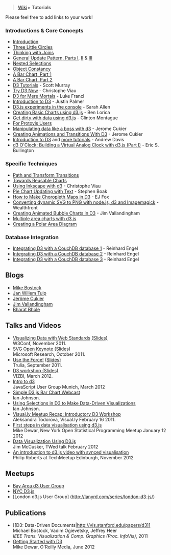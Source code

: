 > [Wiki](Home) ▸ **Tutorials**

Please feel free to add links to your work!

### Introductions & Core Concepts

* [Introduction](http://mbostock.github.com/d3/)
* [Three Little Circles](http://mbostock.github.com/d3/tutorial/circle.html)
* [Thinking with Joins](http://bost.ocks.org/mike/join/)
* [General Update Pattern, Parts I](http://bl.ocks.org/3808218), [II](http://bl.ocks.org/3808221) & [III](http://bl.ocks.org/3808234)
* [Nested Selections](http://bost.ocks.org/mike/nest/)
* [Object Constancy](http://bost.ocks.org/mike/constancy/)
* [A Bar Chart, Part 1](http://mbostock.github.com/d3/tutorial/bar-1.html)
* [A Bar Chart, Part 2](http://mbostock.github.com/d3/tutorial/bar-2.html)
* [D3 Tutorials](http://alignedleft.com/tutorials/d3/) - Scott Murray
* [Try D3 Now](http://christopheviau.com/d3_tutorial/) - Christophe Viau
* [D3 for Mere Mortals](http://www.recursion.org/d3-for-mere-mortals/) - Luke Francl
* [Introduction to D3](http://dealloc.me/2011/06/24/d3-is-not-a-graphing-library.html) - Justin Palmer
* [D3.js experiments in the console](http://www.ultrasaurus.com/sarahblog/2012/03/d3-js-experiments-in-the-console/) - Sarah Allen
* [Creating Basic Charts using d3.js](http://www.verisi.com/resources/d3-tutorial-basic-charts.htm) - Ben Lorica
* [Get dirty with data using d3.js](http://www.12devsofxmas.co.uk/2012/01/data-visualisation/) - Clinton Montague
* [For Protovis Users](http://mbostock.github.com/d3/tutorial/protovis.html)
* [Manipulating data like a boss with d3](http://www.jeromecukier.net/blog/2012/05/28/manipulating-data-like-a-boss-with-d3/) - Jerome Cukier
* [Creating Animations and Transitions With D3](http://blog.visual.ly/creating-animations-and-transitions-with-d3-js/) - Jerome Cukier
* [Introduction to D3](http://thecodingtutorials.blogspot.com/2012/07/introduction-to-d3.html) and [more tutorials](http://thecodingtutorials.blogspot.com/search/label/D3) - Andrew Davis
* [d3 O'Clock: Building a Virtual Analog Clock with d3.js (Part I)](http://www.ericbullington.com/articles/2012/10/27/d3-oclock) - Eric S. Bullington

### Specific Techniques

* [Path and Transform Transitions](http://bost.ocks.org/mike/path/)
* [Towards Reusable Charts](http://bost.ocks.org/mike/chart/)
* [Using Inkscape with d3](http://christopheviau.com/d3_tutorial/d3_inkscape/) - Christophe Viau
* [Pie Chart Updating with Text](http://blog.stephenboak.com/2011/08/07/easy-as-a-pie.html) - Stephen Boak
* [How to Make Choropleth Maps in D3](http://blog.visual.ly/how-to-make-choropleth-maps-in-d3/) - EJ Fox
* [Converting dynamic SVG to PNG with node.js, d3 and Imagemagick](http://eng.wealthfront.com/2011/12/converting-dynamic-svg-to-png-with.html) - Wealthfront
* [Creating Animated Bubble Charts in D3](http://vallandingham.me/bubble_charts_in_d3.html) - Jim Vallandingham
* [Multiple area charts with d3.js](http://tympanus.net/codrops/2012/08/29/multiple-area-charts-with-d3-js/)
* [Creating a Polar Area Diagram](http://kreese.net/blog/2012/08/26/d3-js-creating-a-polar-area-diagram-radial-bar-chart/)

### Database Integration
* [Integrating D3 with a CouchDB database 1](https://github.com/mbostock/d3/wiki/Integrating-D3-with-a-CouchDB-database-1) - Reinhard Engel
* [Integrating D3 with a CouchDB database 2](https://github.com/mbostock/d3/wiki/Integrating-D3-with-a-CouchDB-database-2) - Reinhard Engel
* [Integrating D3 with a CouchDB database 3](https://github.com/mbostock/d3/wiki/Integrating-D3-with-a-CouchDB-database-3) - Reinhard Engel

## Blogs

* [Mike Bostock](http://bost.ocks.org/mike/)
* [Jan Willem Tulp](http://www.janwillemtulp.com/category/d3/)
* [Jérôme Cukier](http://www.jeromecukier.net/blog/category/d3/)
* [Jim Vallandingham](http://vallandingham.me/)
* [Bharat Bhole](http://knowledgestockpile.blogspot.com/search/label/D3)

## Talks and Videos

* [Visualizing Data with Web Standards](http://cdn-smooth.ms-studiosmedia.com/events/W3C/Day2/Web_Standards.mp4) [(Slides)](http://mbostock.github.com/d3/talk/20111116/) <br>W3Conf, November 2011.
* [SVG Open Keynote (Slides)](http://mbostock.github.com/d3/talk/20111018/) <br>Microsoft Research, October 2011.
* [Use the Force!](http://vimeo.com/29458354) [(Slides)](http://mbostock.github.com/d3/talk/20110921/) <br>Trulia, September 2011.
* [D3 workshop (Slides)](http://bost.ocks.org/mike/d3/workshop/)<br>VIZBI, March 2012.
* [Intro to d3](http://webholics.github.com/talk-munichjs-d3/#2.0)<br>JavaScript User Group Munich, March 2012
* [Simple D3.js Bar Chart Webcast](http://enja.org/2011/09/15/simple-d3-js-pie-chart-webcast/)<br>Ian Johnson.
* [Using Selections in D3 to Make Data-Driven Visualizations](http://blog.visual.ly/using-selections-in-d3-to-make-data-driven-visualizations/)<br>Ian Johnson.
* [Visual.ly Meetup Recap: Introductory D3 Workshop](http://blog.visual.ly/visual-ly-meetup-recap-introductory-d3-workshop/)<br>Aleksandra Todorova, Visual.ly February 16 2011.
* [First steps in data visualisation using d3.js](http://vimeo.com/35005701)<br>Mike Dewar, New York Open Statistical Programming Meetup January 12 2012
* [Data Visualization Using D3.js](http://www.ustream.tv/recorded/20313703)<br>Jim McCusker, TWed talk February 2012
* [An introduction to d3.js video with synced visualisation](http://latentflip.github.com/d3/techmeetup)<br>Philip Roberts at TechMeetup Edinburgh, November 2012

## Meetups

* [Bay Area d3 User Group](http://www.meetup.com/Bay-Area-d3-User-Group/)
* [NYC D3.js](http://www.meetup.com/NYC-D3-JS/)
* [London d3.js User Group] (http://lanyrd.com/series/london-d3-js/)

## Publications

* [[D3: Data-Driven Documents|http://vis.stanford.edu/papers/d3]]<br>Michael Bostock, Vadim Ogievetsky, Jeffrey Heer<br>*IEEE Trans. Visualization & Comp. Graphics (Proc. InfoVis)*, 2011
* [Getting Started with D3](http://shop.oreilly.com/product/0636920025429.do)<br>Mike Dewar, O'Reilly Media, June 2012